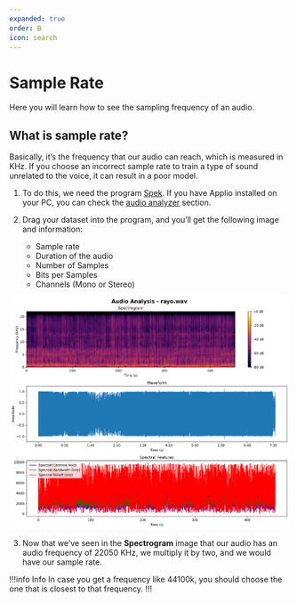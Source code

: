 ```yaml
---
expanded: true
order: B
icon: search
---
```


# Sample Rate
Here you will learn how to see the sampling frequency of an audio.

## What is sample rate?
Basically, it’s the frequency that our audio can reach, which is measured in KHz. If you choose an incorrect sample rate to train a type of sound unrelated to the voice, it can result in a poor model.

1. To do this, we need the program [Spek](https://www.spek.cc/p/download). If you have Applio installed on your PC, you can check the [audio analyzer](/get-started\audio-analyzer.md/) section.

2. Drag your dataset into the program, and you’ll get the following image and information:
     - Sample rate
     - Duration of the audio
     - Number of Samples
     - Bits per Samples
     - Channels (Mono or Stereo)

 ![](../../assets/Audio-Analyzer.png)

3. Now that we’ve seen in the **Spectrogram** image that our audio has an audio frequency of 22050 KHz, we multiply it by two, and we would have our sample rate.

!!!info Info
In case you get a frequency like 44100k, you should choose the one that is closest to that frequency.
!!!